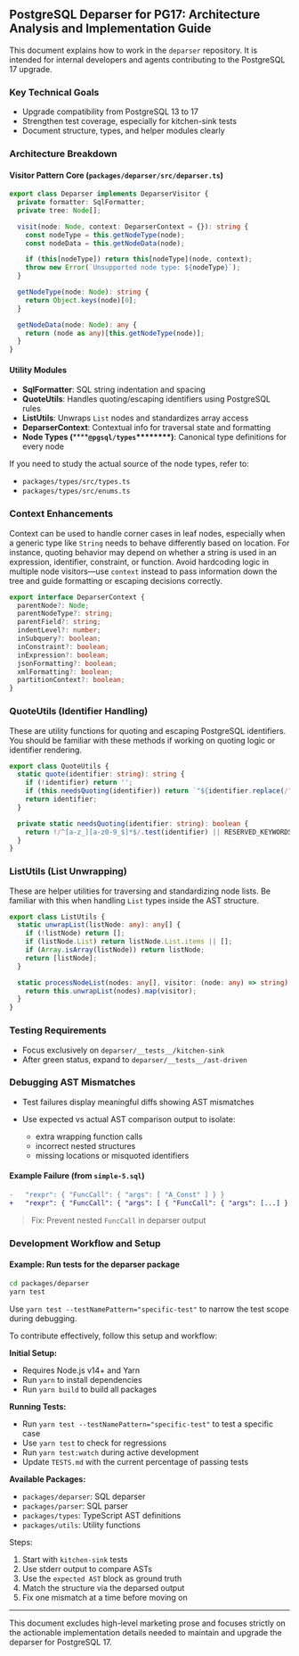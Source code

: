 ## PostgreSQL Deparser for PG17: Architecture Analysis and Implementation Guide

This document explains how to work in the `deparser` repository. It is intended for internal developers and agents contributing to the PostgreSQL 17 upgrade.

### Key Technical Goals

* Upgrade compatibility from PostgreSQL 13 to 17
* Strengthen test coverage, especially for kitchen-sink tests
* Document structure, types, and helper modules clearly

### Architecture Breakdown

#### Visitor Pattern Core (`packages/deparser/src/deparser.ts`)

```ts
export class Deparser implements DeparserVisitor {
  private formatter: SqlFormatter;
  private tree: Node[];

  visit(node: Node, context: DeparserContext = {}): string {
    const nodeType = this.getNodeType(node);
    const nodeData = this.getNodeData(node);

    if (this[nodeType]) return this[nodeType](node, context);
    throw new Error(`Unsupported node type: ${nodeType}`);
  }

  getNodeType(node: Node): string {
    return Object.keys(node)[0];
  }

  getNodeData(node: Node): any {
    return (node as any)[this.getNodeType(node)];
  }
}
```

#### Utility Modules

* **SqlFormatter**: SQL string indentation and spacing
* **QuoteUtils**: Handles quoting/escaping identifiers using PostgreSQL rules
* **ListUtils**: Unwraps `List` nodes and standardizes array access
* **DeparserContext**: Contextual info for traversal state and formatting
* **Node Types (********`@pgsql/types`****\*\*\*\*)**: Canonical type definitions for every node

If you need to study the actual source of the node types, refer to:

* `packages/types/src/types.ts`
* `packages/types/src/enums.ts`

### Context Enhancements

Context can be used to handle corner cases in leaf nodes, especially when a generic type like `String` needs to behave differently based on location. For instance, quoting behavior may depend on whether a string is used in an expression, identifier, constraint, or function. Avoid hardcoding logic in multiple node visitors—use `context` instead to pass information down the tree and guide formatting or escaping decisions correctly.

```ts
export interface DeparserContext {
  parentNode?: Node;
  parentNodeType?: string;
  parentField?: string;
  indentLevel?: number;
  inSubquery?: boolean;
  inConstraint?: boolean;
  inExpression?: boolean;
  jsonFormatting?: boolean;
  xmlFormatting?: boolean;
  partitionContext?: boolean;
}
```

### QuoteUtils (Identifier Handling)

These are utility functions for quoting and escaping PostgreSQL identifiers. You should be familiar with these methods if working on quoting logic or identifier rendering.

```ts
export class QuoteUtils {
  static quote(identifier: string): string {
    if (!identifier) return '';
    if (this.needsQuoting(identifier)) return `"${identifier.replace(/"/g, '""')}"`;
    return identifier;
  }

  private static needsQuoting(identifier: string): boolean {
    return !/^[a-z_][a-z0-9_$]*$/.test(identifier) || RESERVED_KEYWORDS.has(identifier.toLowerCase());
  }
}
```

### ListUtils (List Unwrapping)

These are helper utilities for traversing and standardizing node lists. Be familiar with this when handling `List` types inside the AST structure.

```ts
export class ListUtils {
  static unwrapList(listNode: any): any[] {
    if (!listNode) return [];
    if (listNode.List) return listNode.List.items || [];
    if (Array.isArray(listNode)) return listNode;
    return [listNode];
  }

  static processNodeList(nodes: any[], visitor: (node: any) => string): string[] {
    return this.unwrapList(nodes).map(visitor);
  }
}
```

### Testing Requirements

* Focus exclusively on `deparser/__tests__/kitchen-sink`
* After green status, expand to `deparser/__tests__/ast-driven`

### Debugging AST Mismatches

* Test failures display meaningful diffs showing AST mismatches
* Use expected vs actual AST comparison output to isolate:

  * extra wrapping function calls
  * incorrect nested structures
  * missing locations or misquoted identifiers

#### Example Failure (from `simple-5.sql`)

```diff
-   "rexpr": { "FuncCall": { "args": [ "A_Const" ] } }
+   "rexpr": { "FuncCall": { "args": [ { "FuncCall": { "args": [...] } ] } } }
```

> Fix: Prevent nested `FuncCall` in deparser output

### Development Workflow and Setup

#### Example: Run tests for the deparser package

```bash
cd packages/deparser
yarn test
```

Use `yarn test --testNamePattern="specific-test"` to narrow the test scope during debugging.

To contribute effectively, follow this setup and workflow:

**Initial Setup:**

* Requires Node.js v14+ and Yarn
* Run `yarn` to install dependencies
* Run `yarn build` to build all packages

**Running Tests:**

* Run `yarn test --testNamePattern="specific-test"` to test a specific case
* Use `yarn test` to check for regressions
* Run `yarn test:watch` during active development
* Update `TESTS.md` with the current percentage of passing tests

**Available Packages:**

* `packages/deparser`: SQL deparser
* `packages/parser`: SQL parser
* `packages/types`: TypeScript AST definitions
* `packages/utils`: Utility functions

Steps:

1. Start with `kitchen-sink` tests
2. Use stderr output to compare ASTs
3. Use the `expected AST` block as ground truth
4. Match the structure via the deparsed output
5. Fix one mismatch at a time before moving on

---

This document excludes high-level marketing prose and focuses strictly on the actionable implementation details needed to maintain and upgrade the deparser for PostgreSQL 17.
